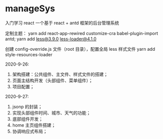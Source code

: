 # manageSys
入门学习 react
一个基于 react + antd 框架的后台管理系统

定制主题：
yarn add react-app-rewired customize-cra babel-plugin-import antd;
yarn add less@3.9.0 less-loader@4.1.0

创建 config-override.js 文件（root 目录），配置全局 less 样式文件
yarn add style-resources-loader

2020-9-26:
1. 架构搭建：公共组件、主文件、样式文件的搭建；
2. 页面主结构开发（头部组件、菜单组件）；
3. 项目配置；

2020-9-27:
1. jsonp 的封装；
2. 实现头部组件时间、城市、天气的功能；
3. 底部组件开发；
4. home 主页组件搭建；
5. 协调响应式布局；